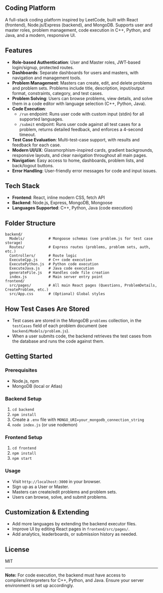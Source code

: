 ## Coding Platform

A full-stack coding platform inspired by LeetCode, built with React (frontend), Node.js/Express (backend), and MongoDB. Supports user and master roles, problem management, code execution in C++, Python, and Java, and a modern, responsive UI.

## Features

- **Role-based Authentication**: User and Master roles, JWT-based login/signup, protected routes.
- **Dashboards**: Separate dashboards for users and masters, with navigation and management tools.
- **Problem Management**: Masters can create, edit, and delete problems and problem sets. Problems include title, description, input/output format, constraints, category, and test cases.
- **Problem Solving**: Users can browse problems, view details, and solve them in a code editor with language selection (C++, Python, Java).
- **Code Execution**: 
  - `/run` endpoint: Runs user code with custom input (stdin) for all supported languages.
  - `/submit` endpoint: Runs user code against all test cases for a problem, returns detailed feedback, and enforces a 4-second timeout.
- **Test Case Evaluation**: Multi-test-case support, with results and feedback for each case.
- **Modern UI/UX**: Glassmorphism-inspired cards, gradient backgrounds, responsive layouts, and clear navigation throughout all main pages.
- **Navigation**: Easy access to home, dashboards, problem lists, and back/logout buttons.
- **Error Handling**: User-friendly error messages for code and input issues.

## Tech Stack
- **Frontend**: React, inline modern CSS, fetch API
- **Backend**: Node.js, Express, MongoDB, Mongoose
- **Languages Supported**: C++, Python, Java (code execution)

## Folder Structure
```
backend/
  Models/           # Mongoose schemas (see problem.js for test case storage)
  Routes/           # Express routes (problems, problem sets, auth, etc.)
  Controllers/      # Route logic
  ExecuteCpp.js     # C++ code execution
  ExecutePython.js  # Python code execution
  ExecuteJava.js    # Java code execution
  generateFile.js   # Handles code file creation
  index.js          # Main server entry point
frontend/
  src/pages/        # All main React pages (Questions, ProblemDetails, CreateProblem, etc.)
  src/App.css       # (Optional) Global styles
```

## How Test Cases Are Stored
- Test cases are stored in the MongoDB `problems` collection, in the `testCases` field of each problem document (see `backend/Models/problem.js`).
- When a user submits code, the backend retrieves the test cases from the database and runs the code against them.

## Getting Started

### Prerequisites
- Node.js, npm
- MongoDB (local or Atlas)

### Backend Setup
1. `cd backend`
2. `npm install`
3. Create a `.env` file with `MONGO_URI=your_mongodb_connection_string`
4. `node index.js` (or use nodemon)

### Frontend Setup
1. `cd frontend`
2. `npm install`
3. `npm start`

### Usage
- Visit `http://localhost:3000` in your browser.
- Sign up as a User or Master.
- Masters can create/edit problems and problem sets.
- Users can browse, solve, and submit problems.

## Customization & Extending
- Add more languages by extending the backend executor files.
- Improve UI by editing React pages in `frontend/src/pages/`.
- Add analytics, leaderboards, or submission history as needed.

## License
MIT

---
**Note:** For code execution, the backend must have access to compilers/interpreters for C++, Python, and Java. Ensure your server environment is set up accordingly.
